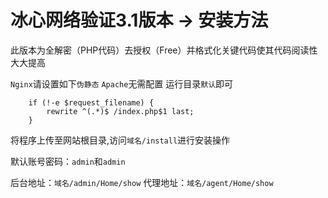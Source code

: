 # 冰心网络验证3.1版本 -> 安装方法
此版本为全解密（PHP代码）去授权（Free）并格式化关键代码使其代码阅读性大大提高

`Nginx`请设置如下`伪静态` `Apache`无需配置 运行目录`默认`即可
```
    if (!-e $request_filename) {
        rewrite ^(.*)$ /index.php$1 last;
    }
```

将程序上传至网站根目录,访问`域名/install`进行安装操作

默认账号密码：`admin`和`admin`

后台地址：`域名/admin/Home/show`
代理地址：`域名/agent/Home/show`
